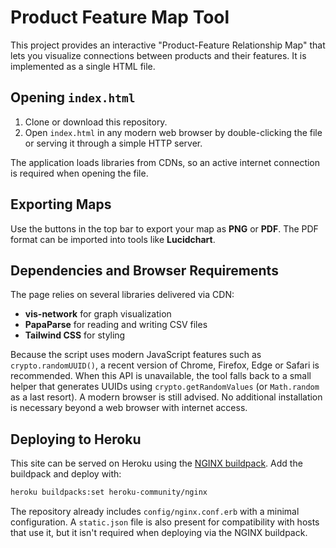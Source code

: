 # Product Feature Map Tool

This project provides an interactive "Product-Feature Relationship Map" that lets you visualize connections between products and their features. It is implemented as a single HTML file.

## Opening `index.html`

1. Clone or download this repository.
2. Open `index.html` in any modern web browser by double-clicking the file or serving it through a simple HTTP server.

The application loads libraries from CDNs, so an active internet connection is required when opening the file.

## Exporting Maps

Use the buttons in the top bar to export your map as **PNG** or **PDF**. The PDF format can be imported into tools like **Lucidchart**.

## Dependencies and Browser Requirements

The page relies on several libraries delivered via CDN:

- **vis-network** for graph visualization
- **PapaParse** for reading and writing CSV files
- **Tailwind CSS** for styling

Because the script uses modern JavaScript features such as `crypto.randomUUID()`, a recent version of Chrome, Firefox, Edge or Safari is recommended. When this API is unavailable, the tool falls back to a small helper that generates UUIDs using `crypto.getRandomValues` (or `Math.random` as a last resort). A modern browser is still advised. No additional installation is necessary beyond a web browser with internet access.

## Deploying to Heroku

This site can be served on Heroku using the [NGINX buildpack](https://github.com/heroku/heroku-buildpack-nginx). Add the buildpack and deploy with:

```bash
heroku buildpacks:set heroku-community/nginx
```

The repository already includes `config/nginx.conf.erb` with a minimal configuration. A `static.json` file is also present for compatibility with hosts that use it, but it isn't required when deploying via the NGINX buildpack.
